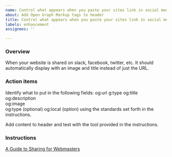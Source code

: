 ```yaml
---
name: Control what appears when you paste your sites link in social media sites
about: Add Open Graph Markup tags to header
title: Control what appears when you paste your sites link in social media sites
labels: enhancement
assignees: ''

---
```


### Overview
When your website is shared on slack, facebook, twitter, etc. It should automatically display with an image and title instead of just the URL.

### Action items
Identify what to put in the following fields:
og:url
g:type
og:title
og:description     
og:image   
og:type (optional)
og:local (option)
using the standards set forth in the instructions.

Add content to header and test with the tool provided in the instructions.

### Instructions
[A Guide to Sharing for Webmasters](https://developers.facebook.com/docs/sharing/webmasters#markup)
